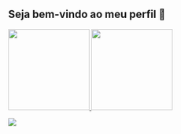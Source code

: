 ## Seja bem-vindo ao meu perfil 👋
<div>
  <a href="https://github.com/brenomenanifabri">
  <img height="165em" src="https://github-readme-stats.vercel.app/api?username=brenomf04&show_icons=true&theme=blue-green&include_all_commits=true&count_private=true"/>
  <img height="165em" src="https://github-readme-stats.vercel.app/api/top-langs/?username=brenomf04&layout=compact&langs_count=7&theme=blue-green"/>
</div>


![](https://komarev.com/ghpvc/?username=BrenoMenaniFabri&color=32a852)
